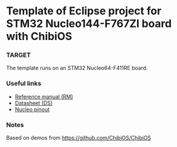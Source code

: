# Template of Eclipse project for STM32 Nucleo144-F767ZI board with ChibiOS

### TARGET

The template runs on an STM32 Nucleo64-F411RE board.

### Useful links
* [Reference manual (RM)](https://www.st.com/resource/en/user_manual/um1724-stm32-nucleo64-boards-mb1136-stmicroelectronics.pdf)
* [Datasheet (DS)](https://www.st.com/resource/en/data_brief/nucleo-f411re.pdf)
* [Nucleo pinout](https://os.mbed.com/platforms/ST-Nucleo-F411RE/)

### Notes

Based on demos from https://github.com/ChibiOS/ChibiOS
